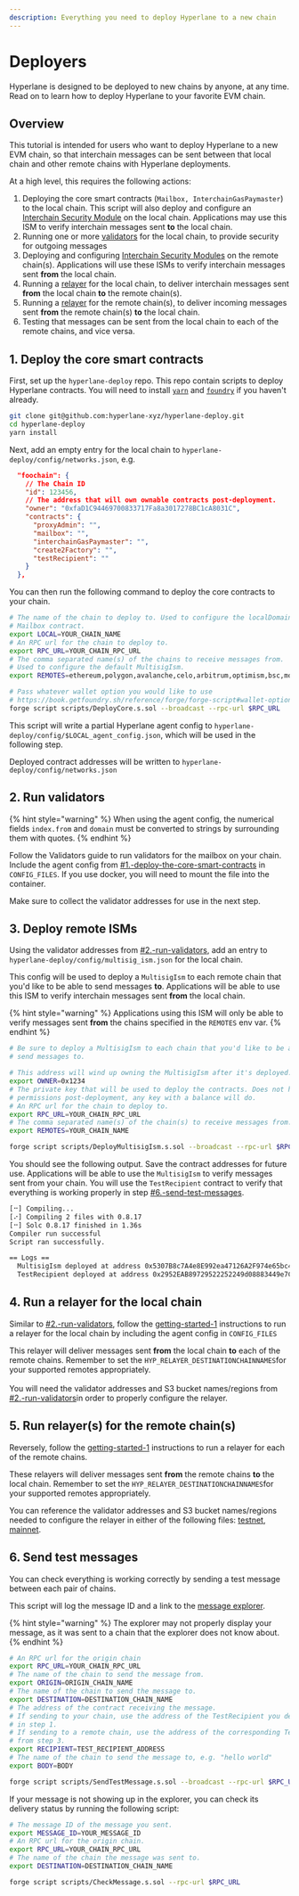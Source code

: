 ```yaml
---
description: Everything you need to deploy Hyperlane to a new chain
---
```


# Deployers

Hyperlane is designed to be deployed to new chains by anyone, at any time. Read on to learn how to deploy Hyperlane to your favorite EVM chain.

## Overview

This tutorial is intended for users who want to deploy Hyperlane to a new EVM chain, so that interchain messages can be sent between that local chain and other remote chains with Hyperlane deployments.

At a high level, this requires the following actions:

1. Deploying the core smart contracts (`Mailbox, InterchainGasPaymaster`) to the local chain. This script will also deploy and configure an [Interchain Security Module](../protocol/security/sovereign-consensus.md#interchain-security-modules) on the local chain. Applications may use this ISM to verify interchain messages sent **to** the local chain.
2. Running one or more [validators](getting-started/) for the local chain, to provide security for outgoing messages
3. Deploying and configuring [Interchain Security Modules](../developers/messaging-api/receive-1.md#interchain-security-modules) on the remote chain(s). Applications will use these ISMs to verify interchain messages sent **from** the local chain.
4. Running a [relayer](getting-started-1/) for the local chain, to deliver interchain messages sent **from** the local chain **to** the remote chain(s).
5. Running a [relayer](getting-started-1/) for the remote chain(s), to deliver incoming messages sent **from** the remote chain(s) **to** the local chain.
6. Testing that messages can be sent from the local chain to each of the remote chains, and vice versa.&#x20;

## 1. Deploy the core smart contracts

First, set up the `hyperlane-deploy` repo. This repo contain scripts to deploy Hyperlane contracts. You will need  to install [`yarn`](https://yarnpkg.com/getting-started/install) and [`foundry`](https://github.com/foundry-rs/foundry#installation) if you haven't already.

```bash
git clone git@github.com:hyperlane-xyz/hyperlane-deploy.git
cd hyperlane-deploy
yarn install
```

Next, add an empty entry for the local chain to `hyperlane-deploy/config/networks.json`, e.g.

```json
  "foochain": {
    // The Chain ID
    "id": 123456,
    // The address that will own ownable contracts post-deployment.
    "owner": "0xfaD1C94469700833717Fa8a3017278BC1cA8031C",
    "contracts": {
      "proxyAdmin": "",
      "mailbox": "",
      "interchainGasPaymaster": "",
      "create2Factory": "",
      "testRecipient": ""
    }
  },
```

You can then run the following command to deploy the core contracts to your chain.

```bash
# The name of the chain to deploy to. Used to configure the localDomain for the
# Mailbox contract.
export LOCAL=YOUR_CHAIN_NAME
# An RPC url for the chain to deploy to.
export RPC_URL=YOUR_CHAIN_RPC_URL
# The comma separated name(s) of the chains to receive messages from.
# Used to configure the default MultisigIsm.
export REMOTES=ethereum,polygon,avalanche,celo,arbitrum,optimism,bsc,moonbeam

# Pass whatever wallet option you would like to use
# https://book.getfoundry.sh/reference/forge/forge-script#wallet-options---raw
forge script scripts/DeployCore.s.sol --broadcast --rpc-url $RPC_URL
```

This script will write a partial Hyperlane agent config to `hyperlane-deploy/config/$LOCAL_agent_config.json`, which will be used in the following step.

Deployed contract addresses will be written to `hyperlane-deploy/config/networks.json`

## 2. Run validators

{% hint style="warning" %}
When using the agent config, the numerical fields `index.from` and `domain` must be converted to strings by surrounding them with quotes.
{% endhint %}

Follow the Validators guide to run validators for the mailbox on your chain. Include the agent config from [#1.-deploy-the-core-smart-contracts](deployers.md#1.-deploy-the-core-smart-contracts "mention") in `CONFIG_FILES`. If you use docker, you will need to mount the file into the container.

Make sure to collect the validator addresses for use in the next step.

## 3. Deploy remote ISMs

Using the validator addresses from [#2.-run-validators](deployers.md#2.-run-validators "mention"), add an entry to `hyperlane-deploy/config/multisig_ism.json` for the local chain.

This config will be used to deploy a `MultisigIsm` to each remote chain that you'd like to be able to send messages **to**. Applications will be able to use this ISM to verify interchain messages sent **from** the local chain.

{% hint style="warning" %}
Applications using this ISM will only be able to verify messages sent **from** the chains specified in the `REMOTES` env var.
{% endhint %}

```bash
# Be sure to deploy a MultisigIsm to each chain that you'd like to be able to
# send messages to.

# This address will wind up owning the MultisigIsm after it's deployed.
export OWNER=0x1234
# The private key that will be used to deploy the contracts. Does not have any
# permissions post-deployment, any key with a balance will do.
# An RPC url for the chain to deploy to.
export RPC_URL=YOUR_CHAIN_RPC_URL
# The comma separated name(s) of the chain(s) to receive messages from.
export REMOTES=YOUR_CHAIN_NAME

forge script scripts/DeployMultisigIsm.s.sol --broadcast --rpc-url $RPC_URL
```

You should see the following output. Save the contract addresses for future use. Applications will be able to use the `MultisigIsm` to verify messages sent from your chain. You will use the `TestRecipient` contract to verify that everything is working properly in step [#6.-send-test-messages](deployers.md#6.-send-test-messages "mention").

```bash
[⠒] Compiling...
[⠔] Compiling 2 files with 0.8.17
[⠒] Solc 0.8.17 finished in 1.36s
Compiler run successful
Script ran successfully.

== Logs ==
  MultisigIsm deployed at address 0x5307B8c7A4e8E992ea47126A2F974e65bc43E6e0
  TestRecipient deployed at address 0x2952EAB89729522252249d08883449e7CaD21326
```

## 4. Run a relayer for the local chain

Similar to [#2.-run-validators](deployers.md#2.-run-validators "mention"), follow the [getting-started-1](getting-started-1/ "mention") instructions to run a relayer for the local chain by including the agent config in `CONFIG_FILES`

This relayer will deliver messages sent **from** the local chain **to** each of the remote chains. Remember to set the `HYP_RELAYER_DESTINATIONCHAINNAMES`for your supported remotes appropriately.\
\
You will need the validator addresses and S3 bucket names/regions from [#2.-run-validators](deployers.md#2.-run-validators "mention")in order to properly configure the relayer.

## 5. Run relayer(s) for the remote chain(s)

Reversely, follow the [getting-started-1](getting-started-1/ "mention") instructions to run a relayer for each of the remote chains.

These relayers will deliver messages sent **from** the remote chains **to** the local chain. Remember to set the `HYP_RELAYER_DESTINATIONCHAINNAMES`for your supported remotes appropriately.

You can reference the validator addresses and S3 bucket names/regions needed to configure the relayer in either of the following files: [testnet](https://github.com/hyperlane-xyz/hyperlane-monorepo/blob/main/typescript/infra/config/environments/testnet3/validators.ts), [mainnet](https://github.com/hyperlane-xyz/hyperlane-monorepo/blob/main/typescript/infra/config/environments/mainnet2/validators.ts).

## 6. Send test messages

You can check everything is working correctly by sending a test message between each pair of chains.

This script will log the message ID and a link to the [message explorer](https://explorer-v2.hyperlane.xyz/).

{% hint style="warning" %}
The explorer may not properly display your message, as it was sent to a chain that the explorer does not know about.
{% endhint %}

```bash
# An RPC url for the origin chain
export RPC_URL=YOUR_CHAIN_RPC_URL
# The name of the chain to send the message from.
export ORIGIN=ORIGIN_CHAIN_NAME
# The name of the chain to send the message to.
export DESTINATION=DESTINATION_CHAIN_NAME
# The address of the contract receiving the message.
# If sending to your chain, use the address of the TestRecipient you deployed
# in step 1.
# If sending to a remote chain, use the address of the corresponding TestRecipient
# from step 3.
export RECIPIENT=TEST_RECIPIENT_ADDRESS
# The name of the chain to send the message to, e.g. "hello world"
export BODY=BODY

forge script scripts/SendTestMessage.s.sol --broadcast --rpc-url $RPC_URL
```

If your message is not showing up in the explorer, you can check its delivery status by running the following script:

```bash
# The message ID of the message you sent.
export MESSAGE_ID=YOUR_MESSAGE_ID
# An RPC url for the origin chain.
export RPC_URL=YOUR_CHAIN_RPC_URL
# The name of the chain the message was sent to.
export DESTINATION=DESTINATION_CHAIN_NAME

forge script scripts/CheckMessage.s.sol --rpc-url $RPC_URL
```
